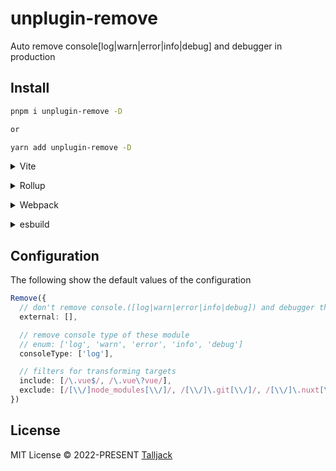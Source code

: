 # unplugin-remove

Auto remove console[log|warn|error|info|debug] and debugger in production

## Install

```bash
pnpm i unplugin-remove -D

or

yarn add unplugin-remove -D
```

<details>
<summary>Vite</summary><br>

```ts
// vite.config.ts
import viteRemove from 'unplugin-remove/vite'

export default defineConfig({
  plugins: [
    viteRemove({ /* options */ }),
  ],
})
```

Example: [`playground/`](./playground/)

<br></details>

<details>
<summary>Rollup</summary><br>

```ts
// rollup.config.js
import rollupRemove from 'unplugin-remove/rollup'

export default {
  plugins: [
    rollupRemove({ /* options */ }),
  ],
}
```

<br></details>


<details>
<summary>Webpack</summary><br>

```ts
// webpack.config.js
module.exports = {
  /* ... */
  plugins: [
    process.env.MODE === 'production' ? require('unplugin-remove/webpack')({ /* options */ }) : null
  ].filter(Boolean)
}
```

<br></details>

<details>
<summary>esbuild</summary><br>

```ts
// esbuild.config.js
import { build } from 'esbuild'
import esbuildRemove from 'unplugin-remove/esbuild'

build({
  plugins: [esbuildRemove()],
})
```

<br></details>


## Configuration

The following show the default values of the configuration

```ts
Remove({
  // don't remove console.([log|warn|error|info|debug]) and debugger these module
  external: [],

  // remove console type of these module
  // enum: ['log', 'warn', 'error', 'info', 'debug']
  consoleType: ['log'],

  // filters for transforming targets
  include: [/\.vue$/, /\.vue\?vue/],
  exclude: [/[\\/]node_modules[\\/]/, /[\\/]\.git[\\/]/, /[\\/]\.nuxt[\\/]/],
})
```

## License

MIT License © 2022-PRESENT [Talljack](https://github.com/talljack)
